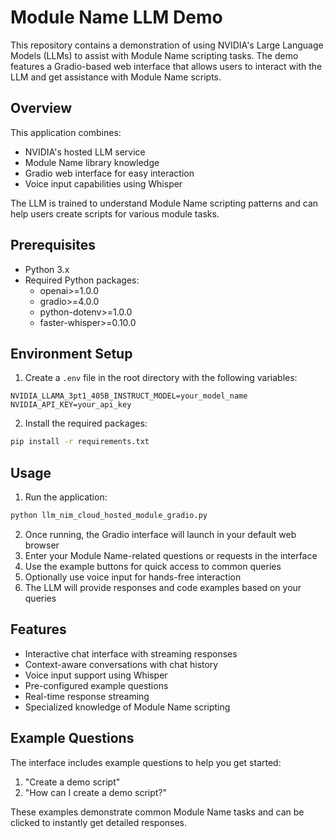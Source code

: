 # Module Name LLM Demo

This repository contains a demonstration of using NVIDIA's Large Language Models (LLMs) to assist with Module Name scripting tasks. The demo features a Gradio-based web interface that allows users to interact with the LLM and get assistance with Module Name scripts.

## Overview

This application combines:
- NVIDIA's hosted LLM service
- Module Name library knowledge
- Gradio web interface for easy interaction
- Voice input capabilities using Whisper

The LLM is trained to understand Module Name scripting patterns and can help users create scripts for various module tasks.

## Prerequisites

- Python 3.x
- Required Python packages:
  - openai>=1.0.0
  - gradio>=4.0.0
  - python-dotenv>=1.0.0
  - faster-whisper>=0.10.0

## Environment Setup

1. Create a `.env` file in the root directory with the following variables:
```
NVIDIA_LLAMA_3pt1_405B_INSTRUCT_MODEL=your_model_name
NVIDIA_API_KEY=your_api_key
```

2. Install the required packages:
```bash
pip install -r requirements.txt
```

## Usage

1. Run the application:
```bash
python llm_nim_cloud_hosted_module_gradio.py
```

2. Once running, the Gradio interface will launch in your default web browser
3. Enter your Module Name-related questions or requests in the interface
4. Use the example buttons for quick access to common queries
5. Optionally use voice input for hands-free interaction
6. The LLM will provide responses and code examples based on your queries

## Features

- Interactive chat interface with streaming responses
- Context-aware conversations with chat history
- Voice input support using Whisper
- Pre-configured example questions
- Real-time response streaming
- Specialized knowledge of Module Name scripting

## Example Questions

The interface includes example questions to help you get started:
1. "Create a demo script"
2. "How can I create a demo script?"

These examples demonstrate common Module Name tasks and can be clicked to instantly get detailed responses.

